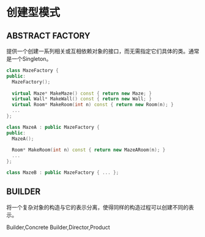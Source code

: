 # 创建型模式

## ABSTRACT FACTORY

提供一个创建一系列相关或互相依赖对象的接口，而无需指定它们具体的类。通常是一个Singleton。

```c++
class MazeFactory {
public:
  MazeFactory();
  
  virtual Maze* MakeMaze() const { return new Maze; }
  virtual Wall* MakeWall() const { return new Wall; }
  virtual Room* MakeRoom(int n) const { return new Room(n); }
  ...
};

class MazeA : public MazeFactory {
public:
  MazeA();
  
  Room* MakeRoom(int n) const { return new MazeARoom(n); }
  ...
};

class MazeB : public MazeFactory { ... };

```

## BUILDER

将一个复杂对象的构造与它的表示分离，使得同样的构造过程可以创建不同的表示。

Builder,Concrete Builder,Director,Product

```c++
```